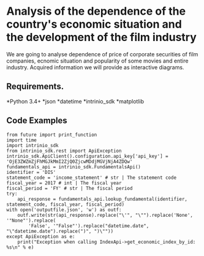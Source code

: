 Analysis of the dependence of the country's economic situation and the development of the film industry
========================
We are going to analyse dependence of price of corporate securities of film companies, ecnomic situation and popularity of some movies and entire industry. Acquired information we will provide as interactive diagrams.

Requirements.
------------------------
*Python 3.4+
*json
*datetime
*intrinio_sdk
*matplotlib

Code Examples
------------------------
    from future import print_function
    import time
    import intrinio_sdk
    from intrinio_sdk.rest import ApiException
    intrinio_sdk.ApiClient().configuration.api_key['api_key'] = 'OjE3ZWZmZjFhMGJkMmI2ZjQ0ZjcwMDdjMGVjNjA4ZDQw'
    fundamentals_api = intrinio_sdk.FundamentalsApi()
    identifier = 'DIS'
    statement_code = 'income_statement' # str | The statement code
    fiscal_year = 2017 # int | The fiscal year
    fiscal_period = 'FY' # str | The fiscal period
    try:
        api_response = fundamentals_api.lookup_fundamental(identifier, statement_code, fiscal_year, fiscal_period)
    with open('outputfile.json', 'w') as outf:
        outf.write(str(api_response).replace("\'", "\"").replace('None', '"None"').replace(
            'False', '"False"').replace("datetime.date", "\"datetime.date").replace(")", ")\""))
    except ApiException as e:
        print("Exception when calling IndexApi->get_economic_index_by_id: %s\n" % e)
